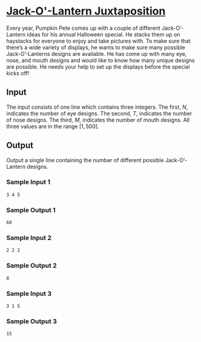 # [Jack-O'-Lantern Juxtaposition](https://open.kattis.com/problems/jackolanternjuxtaposition)

Every year, Pumpkin Pete comes up with a couple of different Jack-O’-Lantern
ideas for his annual Halloween special.  He stacks them up on haystacks for
everyone to enjoy and take pictures with.  To make sure that there’s a wide
variety of displays, he wants to make sure many possible Jack-O’-Lanterns
designs are available.  He has come up with many eye, nose, and mouth designs
and would like to know how many unique designs are possible.  He needs your help
to set up the displays before the special kicks off!

## Input

The input consists of one line which contains three integers.  The first, $N$,
indicates the number of eye designs.  The second, $T$, indicates the number of
nose designs.  The third, $M$, indicates the number of mouth designs.  All three
values are in the range $[1, 500]$.

## Output

Output a single line containing the number of different possible Jack-O’-Lantern
designs.

### Sample Input 1

```
3 4 5
```

### Sample Output 1

```
60
```

### Sample Input 2

```
2 2 2
```

### Sample Output 2

```
8
```

### Sample Input 3

```
3 1 5
```

### Sample Output 3

```
15
```
